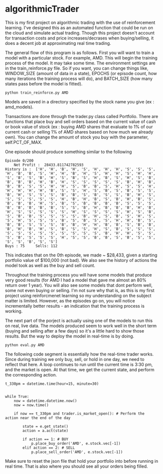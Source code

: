 # algorithmicTrader
This is my first project on algorithmic trading with the use of reinforcement learning. I've designed this as an automated function that could be run on the cloud and simulate actual trading. Though this project doesn't account for transaction costs and price increases/decrases when buying/selling, it does a decent job at approximating real time trading.


The general flow of this program is as follows.
First you will want to train a model with a particular stock. For example, AMD. This will begin the training process of the model. It may take some time. The environment settings are in the train_reinforce.py file. So if you want, you can change things like, WINDOW_SIZE (amount of data in a state), EPOCHS (or episode count, how many iterations the training process will do), and BATCH_SIZE (how many states pass before the model is fitted).

```
python train_reinforce.py AMD
```
Models are saved in a directory specified by the stock name you give (ex : amd_models). 

Transactions are done through the trader.py class called Portfolio. There are functions that place buy and sell orders based on the current value of cash or book value of stock (ex : buying AMD shares that evaluate to 1% of our current cash or selling 1% of AMD shares based on how much we already own). You can change the amount of stock you buy with the parameter, self.PCT_OF_MAX.

One episode should produce something similar to the following
```
Episode 0/200
    Net Profit :  28433.811742782593
History is :  ['H', 'H', 'B', 'H', 'S', 'H', 'H', 'H', 'S', 'S', 'S', 'H', 'B', 'B', 'S', 'H', 'H', 'B', 'H', 'S', 'H', 'H', 'S', 'H', 'H', 'S', 'B', 'S', 'B', 'H', 'S', 'B', 'S', 'H', 'B', 'S', 'H', 'S', 'B', 'B', 'B', 'B', 'H', 'B', 'H', 'S', 'S', 'S', 'S', 'S', 'B', 'H', 'B', 'B', 'B', 'S', 'S', 'H', 'H', 'S', 'B', 'B', 'S', 'H', 'S', 'S', 'H', 'H', 'H', 'H', 'H', 'B', 'S', 'S', 'H', 'S', 'B', 'S', 'B', 'S', 'S', 'B', 'H', 'S', 'S', 'S', 'B', 'B', 'S', 'B', 'S', 'S', 'B', 'H', 'S', 'S', 'S', 'S', 'S', 'S', 'H', 'B', 'H', 'B', 'S', 'B', 'H', 'B', 'S', 'B', 'B', 'B', 'H', 'S', 'B', 'S', 'B', 'B', 'B', 'B', 'S', 'S', 'S', 'B', 'B', 'B', 'B', 'B', 'S', 'S', 'B', 'H', 'B', 'B', 'B', 'H', 'B', 'H', 'S', 'S', 'S', 'S', 'S', 'H', 'S', 'S', 'S', 'S', 'H', 'S', 'B', 'S', 'B', 'B', 'S', 'S', 'S', 'S', 'B', 'H', 'S', 'B', 'S', 'H', 'S', 'S', 'H', 'S', 'S', 'S', 'B', 'S', 'B', 'S', 'S', 'H', 'H', 'B', 'S', 'B', 'B', 'S', 'S', 'S', 'B', 'B', 'H', 'H', 'B', 'B', 'S', 'B', 'B', 'B', 'H', 'B', 'H', 'S', 'B', 'S', 'S', 'H', 'S', 'B', 'S', 'S', 'S', 'S', 'S', 'S', 'S', 'S', 'S', 'S', 'S', 'S', 'B', 'H', 'H', 'S', 'S', 'S', 'B', 'S', 'S', 'S', 'H', 'S', 'S', 'B', 'B', 'S', 'B', 'S', 'S', 'S', 'S', 'B', 'S', 'S']
Buys : 75     Sells: 112
```
This indicates that on the 0th episode, we made ~ $28,433, given a starting portfolio value of $100,000 (not bad). We also see the history of actions the model took as well as the buy and sell count. 

Throughout the training process you will have some models that produce very good results (for AMD I had a model that gave me almost an 80% return over 1 year). You will also see some models that dont perform well, some not even buying or selling. I'm not sure why that is, as this is my first project using reinforcmenet learning so my understanding on the subject matter is limited. However, as the episodes go on, you will notice incrementally better results - an indication that the training process is working.


The next part of the porject is actually using one of the models to run this on real, live data. The models produced seem to work well in the short term (buying and selling after a few days) so it's a little hard to show those results. But the way to deploy the model in real-time is by doing.
```
python eval.py AMD
```
The following code segment is essentially how the real-time trader works. Since during training we only buy, sell, or hold in one day, we need to reflect that here. A loop continues to run until the current time is 3:30 pm, and the market is open. At that time, we get the current state, and perform the corresponding action.

```
t_330pm = datetime.time(hour=15, minute=30)


while True:
    now = datetime.datetime.now()
    now = now.time()

    if now == t_330pm and trader.is_market_open(): # Perform the action near the end of the day

        state = e.get_state()
        action = a.act(state)

        if action == 1: # BUY
            p.place_buy_order('AMD', e.stock.vec[-1])
        elif action == 2: # SELL
            p.place_sell_order('AMD', e.stock.vec[-1])
```
Make sure to reset the json file that hold your portfolio into before running in real time. That is also where you should see all your orders being filled. 
